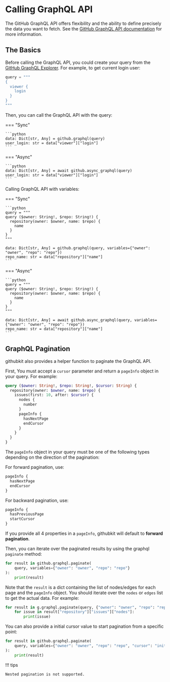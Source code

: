 # Calling GraphQL API

The GitHub GraphQL API offers flexibility and the ability to define precisely the data you want to fetch. See the [GitHub GraphQL API documentation](https://docs.github.com/en/graphql) for more information.

## The Basics

Before calling the GraphQL API, you could create your query from the [GitHub GraphQL Explorer](https://docs.github.com/en/graphql/overview/explorer). For example, to get current login user:

```python
query = """
{
  viewer {
    login
  }
}
"""
```

Then, you can call the GraphQL API with the query:

=== "Sync"

    ```python
    data: Dict[str, Any] = github.graphql(query)
    user_login: str = data["viewer"]["login"]
    ```

=== "Async"

    ```python
    data: Dict[str, Any] = await github.async_graphql(query)
    user_login: str = data["viewer"]["login"]
    ```

Calling GraphQL API with variables:

=== "Sync"

    ```python
    query = """
    query ($owner: String!, $repo: String!) {
      repository(owner: $owner, name: $repo) {
        name
      }
    }
    """

    data: Dict[str, Any] = github.graphql(query, variables={"owner": "owner", "repo": "repo"})
    repo_name: str = data["repository"]["name"]
    ```

=== "Async"

    ```python
    query = """
    query ($owner: String!, $repo: String!) {
      repository(owner: $owner, name: $repo) {
        name
      }
    }
    """

    data: Dict[str, Any] = await github.async_graphql(query, variables={"owner": "owner", "repo": "repo"})
    repo_name: str = data["repository"]["name"]
    ```

## GraphQL Pagination

githubkit also provides a helper function to paginate the GraphQL API.

First, You must accept a `cursor` parameter and return a `pageInfo` object in your query. For example:

```graphql hl_lines="1 3 7-10"
query ($owner: String!, $repo: String!, $cursor: String) {
  repository(owner: $owner, name: $repo) {
    issues(first: 10, after: $cursor) {
      nodes {
        number
      }
      pageInfo {
        hasNextPage
        endCursor
      }
    }
  }
}
```

The `pageInfo` object in your query must be one of the following types depending on the direction of the pagination:

For forward pagination, use:

```graphql
pageInfo {
  hasNextPage
  endCursor
}
```

For backward pagination, use:

```graphql
pageInfo {
  hasPreviousPage
  startCursor
}
```

If you provide all 4 properties in a `pageInfo`, githubkit will default to **forward pagination**.

Then, you can iterate over the paginated results by using the graphql `paginate` method:

```python
for result in github.graphql.paginate(
    query, variables={"owner": "owner", "repo": "repo"}
):
    print(result)
```

Note that the `result` is a dict containing the list of nodes/edges for each page and the `pageInfo` object. You should iterate over the `nodes` or `edges` list to get the actual data. For example:

```python
for result in g.graphql.paginate(query, {"owner": "owner", "repo": "repo"}):
    for issue in result["repository"]["issues"]["nodes"]:
        print(issue)
```

You can also provide a initial cursor value to start pagination from a specific point:

```python hl_lines="2"
for result in github.graphql.paginate(
    query, variables={"owner": "owner", "repo": "repo", "cursor": "initial_cursor"}
):
    print(result)
```

!!! tips

    Nested pagination is not supported.
